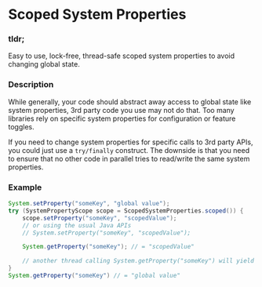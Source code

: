 # Scoped System Properties

### tldr;

Easy to use, lock-free, thread-safe scoped system properties to avoid changing global state.

### Description

While generally, your code should abstract away access to global state like system properties, 3rd party code you use may not do that. Too many libraries rely on specific system properties for configuration or feature toggles.

If you need to change system properties for specific calls to 3rd party APIs, you could just use a `try/finally` construct. The downside is that you need to ensure that no other code in parallel tries to read/write the same system properties.

### Example

```java
System.setProperty("someKey", "global value");
try (SystemPropertyScope scope = ScopedSystemProperties.scoped()) {
    scope.setProperty("someKey", "scopedValue");
    // or using the usual Java APIs
    // System.setProperty("someKey", "scopedValue");

    System.getProperty("someKey"); // = "scopedValue"

    // another thread calling System.getProperty("someKey") will yield `global value`
}
System.getProperty("someKey") // = "global value"
````


